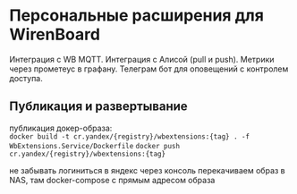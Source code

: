 # Персональные расширения для WirenBoard

Интеграция с WB MQTT.
Интеграция с Алисой (pull и push).
Метрики через прометеус в графану.
Телеграм бот для оповещений с контролем доступа.

## Публикация и развертывание

публикация докер-образа:   
`docker build -t cr.yandex/{registry}/wbextensions:{tag} . -f WbExtensions.Service/Dockerfile`
`docker push cr.yandex/{registry}/wbextensions:{tag}`

не забывать логиниться в яндекс через консоль
перекачиваем образ в NAS, там docker-compose с прямым адресом образа
